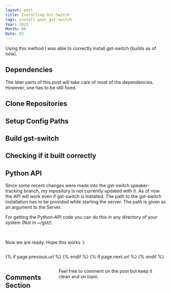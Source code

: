 ```yaml
---
layout: post
title: Installing Gst-Switch
tags: install gsoc gst-switch
Year: 2013
Month: 08
Date: 03
---
```


<p>Using this method I was able to correctly install gst-switch (builds as of now).</p>
<h2>Dependencies</h2>
<p>The later parts of this post will take care of most of the dependencies. However, one has to be still fixed.</p>
<p><script src="https://gist.github.com/hyades/6146073.js"></script></p>

<h2>Clone Repositories</h2>
<p><script src="https://gist.github.com/hyades/6146097.js"></script></p>

<h2>Setup Config Paths</h2>
<p><script src="https://gist.github.com/hyades/6146078.js"></script></p>

<h2>Build gst-switch</h2>
<p><script src="https://gist.github.com/hyades/6146103.js"></script></p>

<h2>Checking if it built correctly</h2>
<p><script src="https://gist.github.com/hyades/6146110.js"></script></p>

<h2>Python API</h2>
<p>Since some recent changes were made into the gst-switch speaker-tracking branch, my repository is not currently updated with it. As of now the API will work even if gst-switch is installed. The path to the gst-switch installation has to be provided while starting the server. The path is given as an argument to the Server.</p>
<p>For getting the Python-API code you can do this in any directory of your system (Not in ~/gst/)</p>
<p><script src="https://gist.github.com/hyades/6146121.js"></script></p>
<br>

<p>Now we are ready. Hope this works :)</p>

<div class="row">	
	<div class="span9 column">
			<p class="pull-right">{% if page.previous.url %} <a href="{{page.previous.url}}" title="Previous Post: {{page.previous.title}}"><i class="icon-chevron-left"></i></a> 	{% endif %}   {% if page.next.url %} 	<a href="{{page.next.url}}" title="Next Post: {{page.next.title}}"><i class="icon-chevron-right"></i></a> 	{% endif %} </p>  
	</div>

</div>

<div class="row">	
    <div class="span9 columns">    
		<h2>Comments Section</h2>
	    <p>Feel free to comment on the post but keep it clean and on topic.</p>	
		<div id="disqus_thread"></div>
		<script type="text/javascript">
			/* * * CONFIGURATION VARIABLES: EDIT BEFORE PASTING INTO YOUR WEBPAGE * * */
			var disqus_shortname = 'aayushahuja'; // required: replace example with your forum shortname
			
			
			/* * * DON'T EDIT BELOW THIS LINE * * */
			(function() {
				var dsq = document.createElement('script'); dsq.type = 'text/javascript'; dsq.async = true;
				dsq.src = 'http://' + disqus_shortname + '.disqus.com/embed.js';
				(document.getElementsByTagName('head')[0] || document.getElementsByTagName('body')[0]).appendChild(dsq);
			})();
		</script>
		<noscript>Please enable JavaScript to view the <a href="http://disqus.com/?ref_noscript">comments powered by Disqus.</a></noscript>
		<a href="http://disqus.com" class="dsq-brlink">blog comments powered by <span class="logo-disqus">Disqus</span></a>
	</div>
</div>

<!-- Twitter -->
<script>!function(d,s,id){var js,fjs=d.getElementsByTagName(s)[0];if(!d.getElementById(id)){js=d.createElement(s);js.id=id;js.src="//platform.twitter.com/widgets.js";fjs.parentNode.insertBefore(js,fjs);}}(document,"script","twitter-wjs");</script>

<!-- Google + -->
<script type="text/javascript">
  (function() {
    var po = document.createElement('script'); po.type = 'text/javascript'; po.async = true;
    po.src = 'https://apis.google.com/js/plusone.js';
    var s = document.getElementsByTagName('script')[0]; s.parentNode.insertBefore(po, s);
  })();
</script>
<!-- Written by hyades -->


